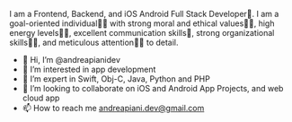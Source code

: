 
I am a Frontend, Backend, and iOS Android Full Stack Developer🎡. I am a goal-oriented individual👩‍💻 with strong moral and ethical values🙇‍♀️, high energy levels🤹‍♀️, excellent communication skills👐, strong organizational skills👮‍♀️, and meticulous attention🕵️‍♀️ to detail.

- 👋 Hi, I’m @andreapianidev
- 👀 I’m interested in app development
- 🌱 I’m expert in Swift, Obj-C, Java, Python and PHP
- 💞️ I’m looking to collaborate on iOS and Android App Projects, and web cloud app
- 📫 How to reach me andreapiani.dev@gmail.com
<!---
andreapianidev/andreapianidev is a ✨ special ✨ repository because its `README.md` (this file) appears on your GitHub profile.
You can click the Preview link to take a look at your changes.
--->
